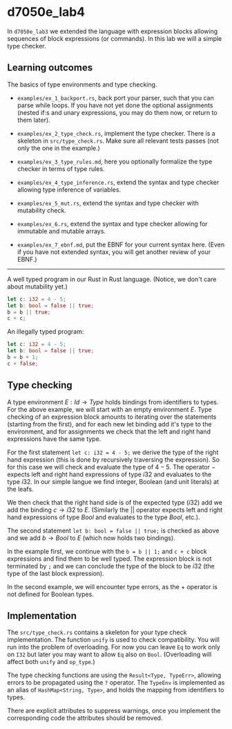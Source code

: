 # d7050e_lab4

In `d7050e_lab3` we extended the language with expression blocks allowing sequences of block expressions (or commands). In this lab we will a simple type checker.

## Learning outcomes

The basics of type environments and type checking.

- `examples/ex_1_backport.rs`, back port your parser, such that you can parse while loops. If you have not yet done the optional assignments (nested if:s and unary expressions, you may do them now, or return to them later).
  
- `examples/ex_2_type_check.rs`, implement the type checker. There is a skeleton in `src/type_check.rs`. Make sure all relevant tests passes (not only the one in the example.)

- `examples/ex_3_type_rules.md`, here you optionally formalize the type checker in terms of type rules.

- `examples/ex_4_type_inference.rs`, extend the syntax and type checker allowing type inference of variables.

- `examples/ex_5_mut.rs`, extend the syntax and type checker with mutability check.

- `examples/ex_6.rs`, extend the syntax and type checker allowing for immutable and mutable arrays.

- `examples/ex_7_ebnf.md`, put the EBNF for your current syntax here. (Even if you have not extended syntax, you will get another review of your EBNF.)


---

A well typed program in our Rust in Rust language. (Notice, we don't care about mutability yet.)

```rust
let c: i32 = 4 - 5;
let b: bool = false || true; 
b = b || true; 
c + c;
```

An illegally typed program:

```rust
let c: i32 = 4 - 5;
let b: bool = false || true; 
b = b + 1; 
c + false;
```

## Type checking

A type environment $`E: Id \rightarrow Type`$ holds bindings from identifiers to types. For the above example, we will start with an empty environment $`E`$. Type checking of an expression block amounts to iterating over the statements (starting from the first), and for each new let binding add it's type to the environment, and for assignments we check that the left and right hand expressions have the same type.

For the first statement `let c: i32 = 4 - 5;` we derive the type of the right hand expression (this is done by recursively traversing the expression).  So for this case we will check and evaluate the type of $`4 - 5`$. The operator $`-`$ expects left and right hand expressions of type $`i32`$ and evaluates to the type $`i32`$. In our simple langue we find integer, Boolean (and unit literals) at the leafs.

We then check that the right hand side is of the expected type ($`i32`$) add we add the binding $`c \rightarrow i32`$ to $`E`$. (Similarly the $`||`$ operator expects left and right hand expressions of type $`Bool`$ and evaluates to the type $`Bool`$, etc.).

The second statement `let b: bool = false || true;` is checked as above and we add $`b \rightarrow Bool`$ to $`E`$ (which now holds two bindings).

In the example first, we continue with the `b = b || 1;` and `c + c` block expressions and find them to be well typed. The expression block is not terminated by `;` and we can conclude the type of the block to be $`i32`$ (the type of the last block expression).

In the second example, we will encounter type errors, as the $`+`$ operator is not defined for Boolean types.

## Implementation

The `src/type_check.rs` contains a skeleton for your type check implementation. The function `unify` is used to check compatibility. You will run into the problem of overloading. For now you can leave `Eq` to work only on `I32` but later you may want to allow `Eq` also on `Bool`. (Overloading will affect both `unify` and `op_type`.)

The type checking functions are using the `Result<Type, TypeErr>`, allowing errors to be propagated using the `?` operator. The `TypeEnv` is implemented as an alias of `HashMap<String, Type>`, and holds the mapping from identifiers to types.

There are explicit attributes to suppress warnings, once you implement the corresponding code the attributes should be removed.
